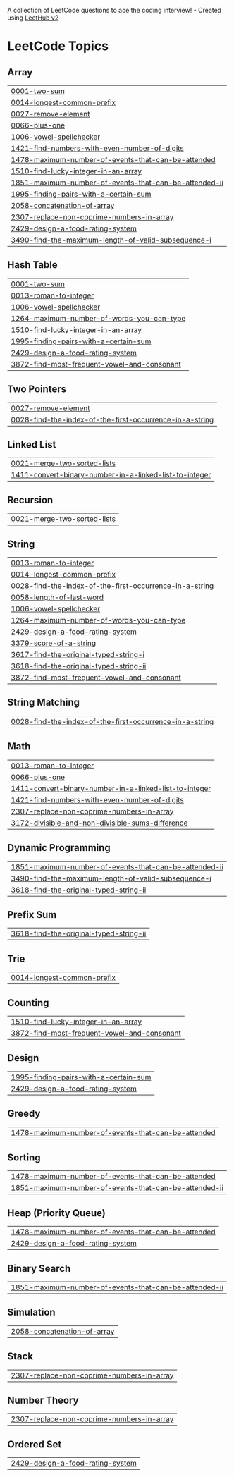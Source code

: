 A collection of LeetCode questions to ace the coding interview! - Created using [LeetHub v2](https://github.com/arunbhardwaj/LeetHub-2.0)
<!---LeetCode Topics Start-->
# LeetCode Topics
## Array
|  |
| ------- |
| [0001-two-sum](https://github.com/abuzareal/Leetcode/tree/master/0001-two-sum) |
| [0014-longest-common-prefix](https://github.com/abuzareal/Leetcode/tree/master/0014-longest-common-prefix) |
| [0027-remove-element](https://github.com/abuzareal/Leetcode/tree/master/0027-remove-element) |
| [0066-plus-one](https://github.com/abuzareal/Leetcode/tree/master/0066-plus-one) |
| [1006-vowel-spellchecker](https://github.com/abuzareal/Leetcode/tree/master/1006-vowel-spellchecker) |
| [1421-find-numbers-with-even-number-of-digits](https://github.com/abuzareal/Leetcode/tree/master/1421-find-numbers-with-even-number-of-digits) |
| [1478-maximum-number-of-events-that-can-be-attended](https://github.com/abuzareal/Leetcode/tree/master/1478-maximum-number-of-events-that-can-be-attended) |
| [1510-find-lucky-integer-in-an-array](https://github.com/abuzareal/Leetcode/tree/master/1510-find-lucky-integer-in-an-array) |
| [1851-maximum-number-of-events-that-can-be-attended-ii](https://github.com/abuzareal/Leetcode/tree/master/1851-maximum-number-of-events-that-can-be-attended-ii) |
| [1995-finding-pairs-with-a-certain-sum](https://github.com/abuzareal/Leetcode/tree/master/1995-finding-pairs-with-a-certain-sum) |
| [2058-concatenation-of-array](https://github.com/abuzareal/Leetcode/tree/master/2058-concatenation-of-array) |
| [2307-replace-non-coprime-numbers-in-array](https://github.com/abuzareal/Leetcode/tree/master/2307-replace-non-coprime-numbers-in-array) |
| [2429-design-a-food-rating-system](https://github.com/abuzareal/Leetcode/tree/master/2429-design-a-food-rating-system) |
| [3490-find-the-maximum-length-of-valid-subsequence-i](https://github.com/abuzareal/Leetcode/tree/master/3490-find-the-maximum-length-of-valid-subsequence-i) |
## Hash Table
|  |
| ------- |
| [0001-two-sum](https://github.com/abuzareal/Leetcode/tree/master/0001-two-sum) |
| [0013-roman-to-integer](https://github.com/abuzareal/Leetcode/tree/master/0013-roman-to-integer) |
| [1006-vowel-spellchecker](https://github.com/abuzareal/Leetcode/tree/master/1006-vowel-spellchecker) |
| [1264-maximum-number-of-words-you-can-type](https://github.com/abuzareal/Leetcode/tree/master/1264-maximum-number-of-words-you-can-type) |
| [1510-find-lucky-integer-in-an-array](https://github.com/abuzareal/Leetcode/tree/master/1510-find-lucky-integer-in-an-array) |
| [1995-finding-pairs-with-a-certain-sum](https://github.com/abuzareal/Leetcode/tree/master/1995-finding-pairs-with-a-certain-sum) |
| [2429-design-a-food-rating-system](https://github.com/abuzareal/Leetcode/tree/master/2429-design-a-food-rating-system) |
| [3872-find-most-frequent-vowel-and-consonant](https://github.com/abuzareal/Leetcode/tree/master/3872-find-most-frequent-vowel-and-consonant) |
## Two Pointers
|  |
| ------- |
| [0027-remove-element](https://github.com/abuzareal/Leetcode/tree/master/0027-remove-element) |
| [0028-find-the-index-of-the-first-occurrence-in-a-string](https://github.com/abuzareal/Leetcode/tree/master/0028-find-the-index-of-the-first-occurrence-in-a-string) |
## Linked List
|  |
| ------- |
| [0021-merge-two-sorted-lists](https://github.com/abuzareal/Leetcode/tree/master/0021-merge-two-sorted-lists) |
| [1411-convert-binary-number-in-a-linked-list-to-integer](https://github.com/abuzareal/Leetcode/tree/master/1411-convert-binary-number-in-a-linked-list-to-integer) |
## Recursion
|  |
| ------- |
| [0021-merge-two-sorted-lists](https://github.com/abuzareal/Leetcode/tree/master/0021-merge-two-sorted-lists) |
## String
|  |
| ------- |
| [0013-roman-to-integer](https://github.com/abuzareal/Leetcode/tree/master/0013-roman-to-integer) |
| [0014-longest-common-prefix](https://github.com/abuzareal/Leetcode/tree/master/0014-longest-common-prefix) |
| [0028-find-the-index-of-the-first-occurrence-in-a-string](https://github.com/abuzareal/Leetcode/tree/master/0028-find-the-index-of-the-first-occurrence-in-a-string) |
| [0058-length-of-last-word](https://github.com/abuzareal/Leetcode/tree/master/0058-length-of-last-word) |
| [1006-vowel-spellchecker](https://github.com/abuzareal/Leetcode/tree/master/1006-vowel-spellchecker) |
| [1264-maximum-number-of-words-you-can-type](https://github.com/abuzareal/Leetcode/tree/master/1264-maximum-number-of-words-you-can-type) |
| [2429-design-a-food-rating-system](https://github.com/abuzareal/Leetcode/tree/master/2429-design-a-food-rating-system) |
| [3379-score-of-a-string](https://github.com/abuzareal/Leetcode/tree/master/3379-score-of-a-string) |
| [3617-find-the-original-typed-string-i](https://github.com/abuzareal/Leetcode/tree/master/3617-find-the-original-typed-string-i) |
| [3618-find-the-original-typed-string-ii](https://github.com/abuzareal/Leetcode/tree/master/3618-find-the-original-typed-string-ii) |
| [3872-find-most-frequent-vowel-and-consonant](https://github.com/abuzareal/Leetcode/tree/master/3872-find-most-frequent-vowel-and-consonant) |
## String Matching
|  |
| ------- |
| [0028-find-the-index-of-the-first-occurrence-in-a-string](https://github.com/abuzareal/Leetcode/tree/master/0028-find-the-index-of-the-first-occurrence-in-a-string) |
## Math
|  |
| ------- |
| [0013-roman-to-integer](https://github.com/abuzareal/Leetcode/tree/master/0013-roman-to-integer) |
| [0066-plus-one](https://github.com/abuzareal/Leetcode/tree/master/0066-plus-one) |
| [1411-convert-binary-number-in-a-linked-list-to-integer](https://github.com/abuzareal/Leetcode/tree/master/1411-convert-binary-number-in-a-linked-list-to-integer) |
| [1421-find-numbers-with-even-number-of-digits](https://github.com/abuzareal/Leetcode/tree/master/1421-find-numbers-with-even-number-of-digits) |
| [2307-replace-non-coprime-numbers-in-array](https://github.com/abuzareal/Leetcode/tree/master/2307-replace-non-coprime-numbers-in-array) |
| [3172-divisible-and-non-divisible-sums-difference](https://github.com/abuzareal/Leetcode/tree/master/3172-divisible-and-non-divisible-sums-difference) |
## Dynamic Programming
|  |
| ------- |
| [1851-maximum-number-of-events-that-can-be-attended-ii](https://github.com/abuzareal/Leetcode/tree/master/1851-maximum-number-of-events-that-can-be-attended-ii) |
| [3490-find-the-maximum-length-of-valid-subsequence-i](https://github.com/abuzareal/Leetcode/tree/master/3490-find-the-maximum-length-of-valid-subsequence-i) |
| [3618-find-the-original-typed-string-ii](https://github.com/abuzareal/Leetcode/tree/master/3618-find-the-original-typed-string-ii) |
## Prefix Sum
|  |
| ------- |
| [3618-find-the-original-typed-string-ii](https://github.com/abuzareal/Leetcode/tree/master/3618-find-the-original-typed-string-ii) |
## Trie
|  |
| ------- |
| [0014-longest-common-prefix](https://github.com/abuzareal/Leetcode/tree/master/0014-longest-common-prefix) |
## Counting
|  |
| ------- |
| [1510-find-lucky-integer-in-an-array](https://github.com/abuzareal/Leetcode/tree/master/1510-find-lucky-integer-in-an-array) |
| [3872-find-most-frequent-vowel-and-consonant](https://github.com/abuzareal/Leetcode/tree/master/3872-find-most-frequent-vowel-and-consonant) |
## Design
|  |
| ------- |
| [1995-finding-pairs-with-a-certain-sum](https://github.com/abuzareal/Leetcode/tree/master/1995-finding-pairs-with-a-certain-sum) |
| [2429-design-a-food-rating-system](https://github.com/abuzareal/Leetcode/tree/master/2429-design-a-food-rating-system) |
## Greedy
|  |
| ------- |
| [1478-maximum-number-of-events-that-can-be-attended](https://github.com/abuzareal/Leetcode/tree/master/1478-maximum-number-of-events-that-can-be-attended) |
## Sorting
|  |
| ------- |
| [1478-maximum-number-of-events-that-can-be-attended](https://github.com/abuzareal/Leetcode/tree/master/1478-maximum-number-of-events-that-can-be-attended) |
| [1851-maximum-number-of-events-that-can-be-attended-ii](https://github.com/abuzareal/Leetcode/tree/master/1851-maximum-number-of-events-that-can-be-attended-ii) |
## Heap (Priority Queue)
|  |
| ------- |
| [1478-maximum-number-of-events-that-can-be-attended](https://github.com/abuzareal/Leetcode/tree/master/1478-maximum-number-of-events-that-can-be-attended) |
| [2429-design-a-food-rating-system](https://github.com/abuzareal/Leetcode/tree/master/2429-design-a-food-rating-system) |
## Binary Search
|  |
| ------- |
| [1851-maximum-number-of-events-that-can-be-attended-ii](https://github.com/abuzareal/Leetcode/tree/master/1851-maximum-number-of-events-that-can-be-attended-ii) |
## Simulation
|  |
| ------- |
| [2058-concatenation-of-array](https://github.com/abuzareal/Leetcode/tree/master/2058-concatenation-of-array) |
## Stack
|  |
| ------- |
| [2307-replace-non-coprime-numbers-in-array](https://github.com/abuzareal/Leetcode/tree/master/2307-replace-non-coprime-numbers-in-array) |
## Number Theory
|  |
| ------- |
| [2307-replace-non-coprime-numbers-in-array](https://github.com/abuzareal/Leetcode/tree/master/2307-replace-non-coprime-numbers-in-array) |
## Ordered Set
|  |
| ------- |
| [2429-design-a-food-rating-system](https://github.com/abuzareal/Leetcode/tree/master/2429-design-a-food-rating-system) |
<!---LeetCode Topics End-->